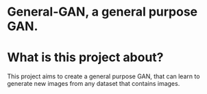 # General-GAN, a general purpose GAN. 

# What is this project about?
This project aims to create a general purpose GAN, that can learn to generate new images from any dataset that contains images.
